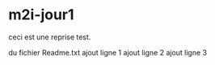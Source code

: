# m2i-jour1

 ceci est une reprise  test.
 
 du fichier Readme.txt
 ajout ligne 1
 ajout ligne 2
 ajout ligne 3

